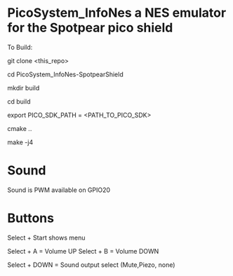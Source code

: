 # PicoSystem_InfoNes a NES emulator for the Spotpear pico shield

To Build:

git clone <this_repo>

cd PicoSystem_InfoNes-SpotpearShield

mkdir build

cd build

export PICO_SDK_PATH = <PATH_TO_PICO_SDK>

cmake ..

make -j4

# Sound
Sound is PWM available on GPIO20

# Buttons

Select + Start shows menu

Select + A  = Volume UP
Select + B = Volume DOWN

Select + DOWN = Sound output select (Mute,Piezo, none)